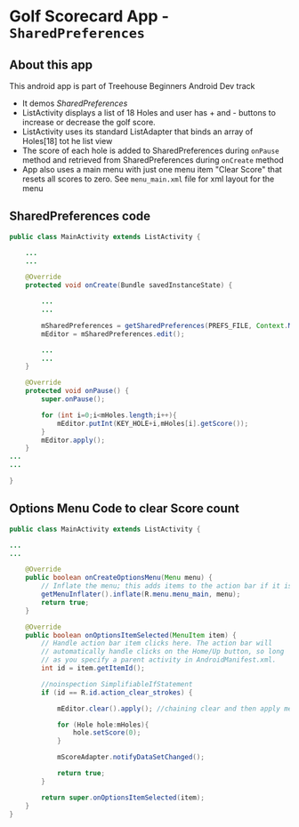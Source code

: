 # Golf Scorecard App - `SharedPreferences`
## About this app

This android app is part of Treehouse Beginners Android Dev track

- It demos *SharedPreferences*
- ListActivity displays a list of 18 Holes and user has + and - buttons to increase or decrease the golf score.
- ListActivity uses its standard ListAdapter that binds an array of Holes[18] tot he list view
- The score of each hole is added to SharedPreferences during `onPause` method and retrieved from SharedPreferences during `onCreate` method
- App also uses a main menu with just one menu item "Clear Score" that resets all scores to zero. See `menu_main.xml` file for xml layout for the menu

## SharedPreferences code

```java
public class MainActivity extends ListActivity {

    ...
    ...

    @Override
    protected void onCreate(Bundle savedInstanceState) {

        ...
        ...

        mSharedPreferences = getSharedPreferences(PREFS_FILE, Context.MODE_PRIVATE);
        mEditor = mSharedPreferences.edit();

        ...
        ...
    }

    @Override
    protected void onPause() {
        super.onPause();

        for (int i=0;i<mHoles.length;i++){
            mEditor.putInt(KEY_HOLE+i,mHoles[i].getScore());
        }
        mEditor.apply();
    }
...
...

}
```

## Options Menu Code to clear Score count
```java
public class MainActivity extends ListActivity {

...
...

    @Override
    public boolean onCreateOptionsMenu(Menu menu) {
        // Inflate the menu; this adds items to the action bar if it is present.
        getMenuInflater().inflate(R.menu.menu_main, menu);
        return true;
    }

    @Override
    public boolean onOptionsItemSelected(MenuItem item) {
        // Handle action bar item clicks here. The action bar will
        // automatically handle clicks on the Home/Up button, so long
        // as you specify a parent activity in AndroidManifest.xml.
        int id = item.getItemId();

        //noinspection SimplifiableIfStatement
        if (id == R.id.action_clear_strokes) {

            mEditor.clear().apply(); //chaining clear and then apply methods

            for (Hole hole:mHoles){
                hole.setScore(0);
            }

            mScoreAdapter.notifyDataSetChanged();

            return true;
        }

        return super.onOptionsItemSelected(item);
    }
}
```

